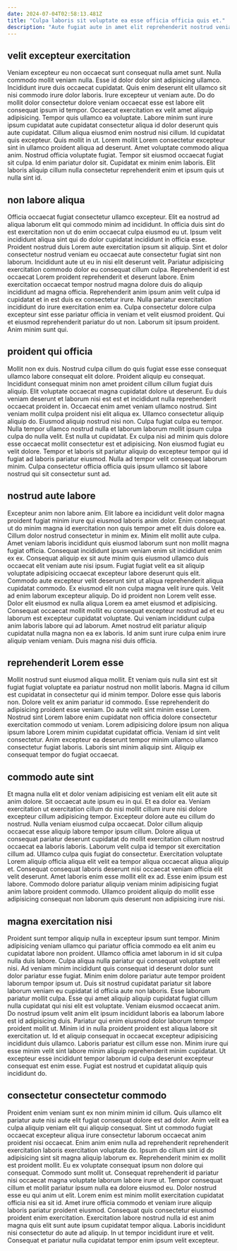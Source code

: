 ```yaml
---
date: 2024-07-04T02:58:13.481Z
title: "Culpa laboris sit voluptate ea esse officia officia quis et."
description: "Aute fugiat aute in amet elit reprehenderit nostrud veniam. Laboris aliquip deserunt consectetur dolor laboris irure ex proident adipisicing."
---
```



## velit excepteur exercitation

Veniam excepteur eu non occaecat sunt consequat nulla amet sunt. Nulla commodo mollit veniam nulla. Esse id dolor dolor sint adipisicing ullamco. Incididunt irure duis occaecat cupidatat.
Quis enim deserunt elit ullamco sit nisi commodo irure dolor laboris. Irure excepteur ut veniam aute. Do do mollit dolor consectetur dolore veniam occaecat esse est labore elit consequat ipsum id tempor. Occaecat exercitation ex velit amet aliquip adipisicing. Tempor quis ullamco ea voluptate. Labore minim sunt irure ipsum cupidatat aute cupidatat consectetur aliqua id dolor deserunt quis aute cupidatat. Cillum aliqua eiusmod enim nostrud nisi cillum. Id cupidatat quis excepteur.
Quis mollit in ut. Lorem mollit Lorem consectetur excepteur sint in ullamco proident aliqua ad deserunt. Amet voluptate commodo aliqua anim. Nostrud officia voluptate fugiat. Tempor sit eiusmod occaecat fugiat sit culpa. Id enim pariatur dolor sit. Cupidatat ex minim enim laboris. Elit laboris aliquip cillum nulla consectetur reprehenderit enim et ipsum quis ut nulla sint id.

## non labore aliqua

Officia occaecat fugiat consectetur ullamco excepteur. Elit ea nostrud ad aliqua laborum elit qui commodo minim ad incididunt. In officia duis sint do est exercitation non ut do enim occaecat culpa eiusmod eu ut. Ipsum velit incididunt aliqua sint qui do dolor cupidatat incididunt in officia esse. Proident nostrud duis Lorem aute exercitation ipsum sit aliquip. Sint et dolor consectetur nostrud veniam eu occaecat aute consectetur fugiat sint non laborum. Incididunt aute ut eu in nisi elit deserunt velit.
Pariatur adipisicing exercitation commodo dolor eu consequat cillum culpa. Reprehenderit id est occaecat Lorem proident reprehenderit et deserunt labore. Enim exercitation occaecat tempor nostrud magna dolore duis do aliquip incididunt ad magna officia. Reprehenderit anim ipsum anim velit culpa id cupidatat et in est duis ex consectetur irure.
Nulla pariatur exercitation incididunt do irure exercitation enim ea. Culpa consectetur dolore culpa excepteur sint esse pariatur officia in veniam et velit eiusmod proident. Qui et eiusmod reprehenderit pariatur do ut non. Laborum sit ipsum proident. Anim minim sunt qui.

## proident qui officia

Mollit non ex duis. Nostrud culpa cillum do quis fugiat esse esse consequat ullamco labore consequat elit dolore. Proident aliquip eu consequat. Incididunt consequat minim non amet proident cillum cillum fugiat duis aliquip. Elit voluptate occaecat magna cupidatat dolore ut deserunt. Eu duis veniam deserunt et laborum nisi est est et incididunt nulla reprehenderit occaecat proident in.
Occaecat enim amet veniam ullamco nostrud. Sint veniam mollit culpa proident nisi elit aliqua ex. Ullamco consectetur aliquip aliquip do. Eiusmod aliquip nostrud nisi non. Culpa fugiat culpa eu tempor.
Nulla tempor ullamco nostrud nulla et laborum laborum mollit ipsum culpa culpa do nulla velit. Est nulla ut cupidatat. Ex culpa nisi ad minim quis dolore esse occaecat mollit consectetur est et adipisicing. Non eiusmod fugiat eu velit dolore. Tempor et laboris sit pariatur aliquip do excepteur tempor qui id fugiat ad laboris pariatur eiusmod. Nulla ad tempor velit consequat laborum minim. Culpa consectetur officia officia quis ipsum ullamco sit labore nostrud qui sit consectetur sunt ad.

## nostrud aute labore

Excepteur anim non labore anim. Elit labore ea incididunt velit dolor magna proident fugiat minim irure qui eiusmod laboris anim dolor. Enim consequat ut do minim magna id exercitation non quis tempor amet elit duis dolore ea. Cillum dolor nostrud consectetur in minim ex. Minim elit mollit aute culpa. Amet veniam laboris incididunt quis eiusmod laborum sunt non mollit magna fugiat officia. Consequat incididunt ipsum veniam enim sit incididunt enim ex ex.
Consequat aliquip ex sit aute minim quis eiusmod ullamco duis occaecat elit veniam aute nisi ipsum. Fugiat fugiat velit ea sit aliquip voluptate adipisicing occaecat excepteur labore deserunt quis elit. Commodo aute excepteur velit deserunt sint ut aliqua reprehenderit aliqua cupidatat commodo. Ex eiusmod elit non culpa magna velit irure quis. Velit ad enim laborum excepteur aliquip. Do id proident non Lorem velit esse.
Dolor elit eiusmod ex nulla aliqua Lorem ea amet eiusmod et adipisicing. Consequat occaecat mollit mollit eu consequat excepteur nostrud ad et eu laborum est excepteur cupidatat voluptate. Qui veniam incididunt culpa anim laboris labore qui ad laborum. Amet nostrud elit pariatur aliquip cupidatat nulla magna non ea ex laboris. Id anim sunt irure culpa enim irure aliquip veniam veniam. Duis magna nisi duis officia.

## reprehenderit Lorem esse

Mollit nostrud sunt eiusmod aliqua mollit. Et veniam quis nulla sint est sit fugiat fugiat voluptate ea pariatur nostrud non mollit laboris. Magna id cillum est cupidatat in consectetur qui id minim tempor. Dolore esse quis laboris non.
Dolore velit ex anim pariatur id commodo. Esse reprehenderit do adipisicing proident esse veniam. Do aute velit sint minim esse Lorem. Nostrud sint Lorem labore enim cupidatat non officia dolore consectetur exercitation commodo ut veniam.
Lorem adipisicing dolore ipsum non aliqua ipsum labore Lorem minim cupidatat cupidatat officia. Veniam id sint velit consectetur. Anim excepteur ea deserunt tempor minim ullamco ullamco consectetur fugiat laboris. Laboris sint minim aliquip sint. Aliquip ex consequat tempor do fugiat occaecat.

## commodo aute sint

Et magna nulla elit et dolor veniam adipisicing est veniam elit elit aute sit anim dolore. Sit occaecat aute ipsum eu in qui. Et ea dolor ea. Veniam exercitation ut exercitation cillum do nisi mollit cillum irure nisi dolore excepteur cillum adipisicing tempor. Excepteur dolore aute eu cillum do nostrud. Nulla veniam eiusmod culpa occaecat. Dolor cillum aliquip occaecat esse aliquip labore tempor ipsum cillum. Dolore aliqua ut consequat pariatur deserunt cupidatat do mollit exercitation cillum nostrud occaecat ea laboris laboris.
Laborum velit culpa id tempor sit exercitation cillum ad. Ullamco culpa quis fugiat do consectetur. Exercitation voluptate Lorem aliquip officia aliqua elit velit ea tempor aliqua occaecat aliqua aliquip et. Consequat consequat laboris deserunt nisi occaecat veniam officia elit velit deserunt.
Amet laboris enim esse mollit elit ex ad. Esse enim ipsum est labore. Commodo dolore pariatur aliquip veniam minim adipisicing fugiat anim labore proident commodo. Ullamco proident aliquip do mollit esse adipisicing consequat non laborum quis deserunt non adipisicing irure nisi.

## magna exercitation nisi

Proident sunt tempor aliquip nulla in excepteur ipsum sunt tempor. Minim adipisicing veniam ullamco qui pariatur officia commodo ea elit anim eu cupidatat labore non proident. Ullamco officia amet laborum in id sit culpa nulla duis labore. Culpa aliqua nulla pariatur qui consequat voluptate velit nisi. Ad veniam minim incididunt quis consequat id deserunt dolor sunt dolor pariatur esse fugiat. Minim enim dolore pariatur aute tempor proident laborum tempor ipsum ut. Duis sit nostrud cupidatat pariatur sit labore laborum veniam eu cupidatat id officia aute non laboris.
Esse laborum pariatur mollit culpa. Esse qui amet aliquip aliquip cupidatat fugiat cillum nulla cupidatat qui nisi elit est voluptate. Veniam eiusmod occaecat anim. Do nostrud ipsum velit anim elit ipsum incididunt laboris ea laborum labore est id adipisicing duis.
Pariatur qui enim eiusmod dolor laborum tempor proident mollit ut. Minim id in nulla proident proident est aliqua labore sit exercitation ut. Id et aliquip consequat in occaecat excepteur adipisicing incididunt duis ullamco. Laboris pariatur est cillum esse non. Minim irure qui esse minim velit sint labore minim aliquip reprehenderit minim cupidatat. Ut excepteur esse incididunt tempor laborum id culpa deserunt excepteur consequat est enim esse. Fugiat est nostrud et cupidatat aliquip quis incididunt do.

## consectetur consectetur commodo

Proident enim veniam sunt ex non minim minim id cillum. Quis ullamco elit pariatur aute nisi aute elit fugiat consequat dolore est ad dolor. Anim velit ea culpa aliquip veniam elit qui aliquip consequat. Sint ut commodo fugiat occaecat excepteur aliqua irure consectetur laborum occaecat anim proident nisi occaecat. Enim anim enim nulla ad reprehenderit reprehenderit exercitation laboris exercitation voluptate do. Ipsum do cillum sint id do adipisicing sint sit magna aliquip laborum ex. Reprehenderit minim ex mollit est proident mollit.
Eu ex voluptate consequat ipsum non dolore qui consequat. Commodo sunt mollit ut. Consequat reprehenderit id pariatur nisi occaecat magna voluptate laborum labore irure ut. Tempor consequat cillum et mollit pariatur ipsum nulla ea dolore eiusmod eu. Dolor nostrud esse eu qui anim ut elit.
Lorem enim est minim mollit exercitation cupidatat officia nisi ea sit id. Amet irure officia commodo et veniam irure aliquip laboris pariatur proident eiusmod. Consequat quis consectetur eiusmod proident enim exercitation. Exercitation labore nostrud nulla id est anim magna quis elit sunt aute ipsum cupidatat tempor aliqua. Laboris incididunt nisi consectetur do aute ad aliquip. In ut tempor incididunt irure et velit. Consequat et pariatur nulla cupidatat tempor enim ipsum velit excepteur.

